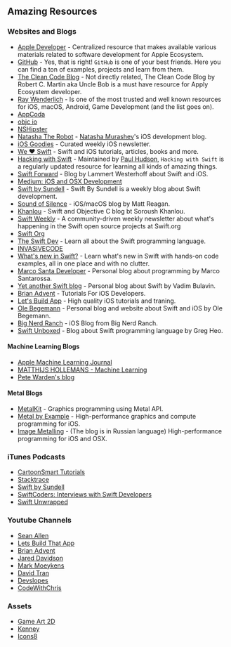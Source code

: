 ## Amazing Resources

### Websites and Blogs

- [Apple Developer](https://developer.apple.com) - Centralized resource that makes available various materials related to software development for Apple Ecosystem.
- [GitHub](https://github.com/) - Yes, that is right! `GitHub` is one of your best friends. Here you can find a ton of examples, projects and learn from them. 
- [The Clean Code Blog](http://blog.cleancoder.com) - Not directly related, The Clean Code Blog by Robert C. Martin aka Uncle Bob is a must have resource for Apply Ecosystem developer. 
- [Ray Wenderlich](https://www.raywenderlich.com/) - Is one of the most trusted and well known resources for iOS, macOS, Android, Game Development (and the list goes on). 
- [AppCoda](https://www.appcoda.com/)
- [objc io](https://www.objc.io)
- [NSHipster](http://nshipster.com)
- [Natasha The Robot](https://www.natashatherobot.com) - [Natasha Murashev](https://github.com/NatashaTheRobot)'s iOS development blog. 
- [iOS Goodies](http://ios-goodies.com) - Curated weekly iOS newsletter. 
- [We ❤️ Swift](https://www.weheartswift.com) - Swift and iOS  tutorials, articles, books and more.
- [Hacking with Swift](https://www.hackingwithswift.com/) - Maintained by [Paul Hudson](https://github.com/twostraws), `Hacking with Swift` is a regularly updated resource for learning all kinds of amazing things. 
- [Swift Forward](https://swiftforward.wordpress.com) - Blog by Lammert Westerhoff about Swift and iOS.
- [Medium: iOS and OSX Development](https://medium.com/ios-os-x-development)
- [Swift by Sundell](https://www.swiftbysundell.com/) - Swift By Sundell is a weekly blog about Swift development.
- [Sound of Silence](http://sound-of-silence.com) - iOS/macOS blog by Matt Reagan.
- [Khanlou](http://khanlou.com) - Swift and Objective C blog bt Soroush Khanlou.
- [Swift Weekly](https://swiftweekly.github.io) - A community-driven weekly newsletter about what's happening in the Swift open source projects at Swift.org
- [Swift Org](https://swift.org) 
- [The Swift Dev](https://theswiftdev.com) - Learn all about the Swift programming language.
- [INVASIVECODE](https://www.invasivecode.com/weblog/?doing_wp_cron=1525779118.2550129890441894531250)
- [What's new in Swift?](https://www.whatsnewinswift.com) - Learn what's new in Swift with hands-on code examples, all in one place and with no clutter.
- [Marco Santa Developer](https://marcosantadev.com) - Personal blog about programming by Marco Santarossa.
- [Yet another Swift blog](http://www.vadimbulavin.com) - Personal blog about Swift by Vadim Bulavin.
- [Brian Advent](https://www.brianadvent.com) - Tutorials For iOS Developers.
- [Let's Build App](https://www.letsbuildthatapp.com) - High quality iOS tutorials and traning.
- [Ole Begemann](https://oleb.net/blog/) - Personal blog and website about Swift and iOS by Ole Begemann.
- [Big Nerd Ranch](https://www.bignerdranch.com/blog/categories/ios/) - iOS Blog from Big Nerd Ranch.
- [Swift Unboxed](https://swiftunboxed.com) - Blog about Swift programming language by Greg Heo.

#### Machine Learning Blogs

- [Apple Machine Learning Journal](https://machinelearning.apple.com)
- [MATTHIJS HOLLEMANS - Machine Learning](http://machinethink.net/blog/)
- [Pete Warden's blog](https://petewarden.com)

#### Metal Blogs
- [MetalKit](http://metalkit.org/) - Graphics programming using Metal API.
- [Metal by Example](http://metalbyexample.com) - High-performance graphics and compute programming for iOS.
- [Image Metalling](https://imagemetalling.wordpress.com) - (The blog is in Russian language) High-performance programming for iOS and OSX.

### iTunes Podcasts

- [CartoonSmart Tutorials](https://itunes.apple.com/ru/podcast/cartoonsmart-tutorials/id1108725455?l=en&mt=2)
- [Stacktrace](https://itunes.apple.com/ru/podcast/stacktrace/id1359435443?l=en&mt=2)
- [Swift by Sundell](https://itunes.apple.com/ru/podcast/swift-by-sundell/id1267161825?l=en&mt=2)
- [SwiftCoders: Interviews with Swift Developers](https://itunes.apple.com/ru/podcast/swiftcoders-interviews-with-swift-developers/id1082937962?l=en&mt=2)
- [Swift Unwrapped](https://itunes.apple.com/ru/podcast/swift-unwrapped/id1209817203?l=en&mt=2)

### Youtube Channels

- [Sean Allen](https://www.youtube.com/channel/UCbTw29mcP12YlTt1EpUaVJw)
- [Lets Build That App](https://www.youtube.com/channel/UCuP2vJ6kRutQBfRmdcI92mA)
- [Brian Advent](https://www.youtube.com/channel/UCysEngjfeIYapEER9K8aikw)
- [Jared Davidson](https://www.youtube.com/user/Archetapp)
- [Mark Moeykens](https://www.youtube.com/channel/UChH6WbyYeX0INJjrK2-6WSg/featured)
- [David Tran](https://www.youtube.com/channel/UCvPFGq6luCqAVGiFpzTvkIA)
- [Devslopes](https://www.youtube.com/channel/UClLXKYEEM8OBBx85DOa6-cg)
- [CodeWithChris](https://www.youtube.com/user/CodeWithChris/featured)

### Assets 

- [Game Art 2D](https://www.gameart2d.com/) 
- [Kenney](https://kenney.nl/)
- [Icons8](https://icons8.com)
